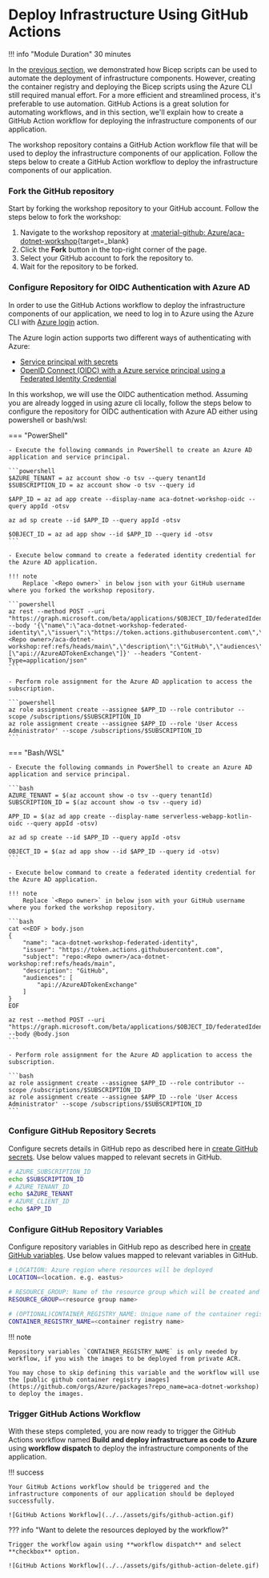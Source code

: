 
# Deploy Infrastructure Using GitHub Actions

!!! info "Module Duration"
    30 minutes

In the [previous section](../../aca/6-aca-iac-bicep/iac-bicep.md), we demonstrated how Bicep scripts can be used to automate the deployment of infrastructure components. However, creating the container registry and deploying the Bicep scripts using the Azure CLI still required manual effort. For a more efficient and streamlined process, it's preferable to use automation. GitHub Actions is a great solution for automating workflows, and in this section, we'll explain how to create a GitHub Action workflow for deploying the infrastructure components of our application.

The workshop repository contains a GitHub Action workflow file that will be used to deploy the infrastructure components of our application. Follow the steps below to create a GitHub Action workflow to deploy the infrastructure components of our application.

### Fork the GitHub repository

Start by forking the workshop repository to your GitHub account. Follow the steps below to fork the workshop:

1. Navigate to the workshop repository at [:material-github: Azure/aca-dotnet-workshop](https://github.com/Azure/aca-dotnet-workshop){target=_blank}
2. Click the **Fork** button in the top-right corner of the page.
3. Select your GitHub account to fork the repository to.
4. Wait for the repository to be forked.

### Configure Repository for OIDC Authentication with Azure AD

In order to use the GitHub Actions workflow to deploy the infrastructure components of our application, we need to 
log in to Azure using the Azure CLI with [Azure login](https://github.com/marketplace/actions/azure-login) action.

The Azure login action supports two different ways of authenticating with Azure:

- [Service principal with secrets](https://learn.microsoft.com/en-us/azure/developer/github/connect-from-azure?tabs=azure-portal%2Clinux#use-the-azure-login-action-with-a-service-principal-secret)
- [OpenID Connect (OIDC) with a Azure service principal using a Federated Identity Credential](https://learn.microsoft.com/en-us/azure/developer/github/connect-from-azure?tabs=azure-portal%2Clinux#use-the-azure-login-action-with-openid-connect)

In this workshop, we will use the OIDC authentication method. Assuming you are already logged in using azure cli 
locally, follow the steps below to configure the repository for OIDC authentication with Azure AD either using powershell or bash/wsl:

=== "PowerShell"
    
    - Execute the following commands in PowerShell to create an Azure AD application and service principal.

    ```powershell
    $AZURE_TENANT = az account show -o tsv --query tenantId
    $SUBSCRIPTION_ID = az account show -o tsv --query id
    
    $APP_ID = az ad app create --display-name aca-dotnet-workshop-oidc --query appId -otsv
    
    az ad sp create --id $APP_ID --query appId -otsv
    
    $OBJECT_ID = az ad app show --id $APP_ID --query id -otsv
    ```
    
    - Execute below command to create a federated identity credential for the Azure AD application.

    !!! note
        Replace `<Repo owner>` in below json with your GitHub username where you forked the workshop repository.

    ```powershell
    az rest --method POST --uri "https://graph.microsoft.com/beta/applications/$OBJECT_ID/federatedIdentityCredentials" --body '{\"name\":\"aca-dotnet-workshop-federated-identity\",\"issuer\":\"https://token.actions.githubusercontent.com\",\"subject\":\"repo:<Repo owner>/aca-dotnet-workshop:ref:refs/heads/main\",\"description\":\"GitHub\",\"audiences\":[\"api://AzureADTokenExchange\"]}' --headers "Content-Type=application/json"
    ```
    
    - Perform role assignment for the Azure AD application to access the subscription.

    ```powershell
    az role assignment create --assignee $APP_ID --role contributor --scope /subscriptions/$SUBSCRIPTION_ID
    az role assignment create --assignee $APP_ID --role 'User Access Administrator' --scope /subscriptions/$SUBSCRIPTION_ID
    ```

=== "Bash/WSL"
    
    - Execute the following commands in PowerShell to create an Azure AD application and service principal.
    
    ```bash
    AZURE_TENANT = $(az account show -o tsv --query tenantId)
    SUBSCRIPTION_ID = $(az account show -o tsv --query id)

    APP_ID = $(az ad app create --display-name serverless-webapp-kotlin-oidc --query appId -otsv)

    az ad sp create --id $APP_ID --query appId -otsv

    OBJECT_ID = $(az ad app show --id $APP_ID --query id -otsv)
    ```

    - Execute below command to create a federated identity credential for the Azure AD application.

    !!! note
        Replace `<Repo owner>` in below json with your GitHub username where you forked the workshop repository.

    ```bash
    cat <<EOF > body.json
    {
        "name": "aca-dotnet-workshop-federated-identity",
        "issuer": "https://token.actions.githubusercontent.com",
        "subject": "repo:<Repo owner>/aca-dotnet-workshop:ref:refs/heads/main",
        "description": "GitHub",
        "audiences": [
            "api://AzureADTokenExchange"
        ]
    }
    EOF

    az rest --method POST --uri "https://graph.microsoft.com/beta/applications/$OBJECT_ID/federatedIdentityCredentials" --body @body.json
    ```

    - Perform role assignment for the Azure AD application to access the subscription.

    ```bash
    az role assignment create --assignee $APP_ID --role contributor --scope /subscriptions/$SUBSCRIPTION_ID
    az role assignment create --assignee $APP_ID --role 'User Access Administrator' --scope /subscriptions/$SUBSCRIPTION_ID
    ```

### Configure GitHub Repository Secrets

Configure secrets details in GitHub repo as described here in [create GitHub secrets](https://learn.microsoft.com/en-us/azure/developer/github/connect-from-azure?tabs=azure-cli%2Clinux#create-github-secrets). Use below values mapped to relevant secrets in GitHub. 

```bash
# AZURE_SUBSCRIPTION_ID
echo $SUBSCRIPTION_ID 
# AZURE_TENANT_ID   
echo $AZURE_TENANT    
# AZURE_CLIENT_ID      
echo $APP_ID             
```

### Configure GitHub Repository Variables

Configure repository variables in GitHub repo as described here in [create GitHub variables](https://docs.github.com/en/actions/learn-github-actions/variables). Use below values mapped to relevant variables in GitHub. 

```bash 
# LOCATION: Azure region where resources will be deployed
LOCATION=<location. e.g. eastus>

# RESOURCE_GROUP: Name of the resource group which will be created and resources will be deployed
RESOURCE_GROUP=<resource group name>

# (OPTIONAL)CONTAINER_REGISTRY_NAME: Unique name of the container registry which will be created and where images will be imported
CONTAINER_REGISTRY_NAME=<container registry name>
```

!!! note

    Repository variables `CONTAINER_REGISTRY_NAME` is only needed by workflow, if you wish the images to be deployed from private ACR.
    
    You may chose to skip defining this variable and the workflow will use the [public github container registry images](https://github.com/orgs/Azure/packages?repo_name=aca-dotnet-workshop) to deploy the images.

### Trigger GitHub Actions Workflow

With these steps completed, you are now ready to trigger the GitHub Actions workflow named **Build and deploy infrastructure as code to Azure** using **workflow dispatch** to deploy the infrastructure components of the application.

!!! success
    
    Your GitHub Actions workflow should be triggered and the infrastructure components of our application should be deployed successfully.

    ![GitHub Actions Workflow](../../assets/gifs/github-action.gif)


??? info "Want to delete the resources deployed by the workflow?"
    
    Trigger the workflow again using **workflow dispatch** and select **checkbox** option.

    ![GitHub Actions Workflow](../../assets/gifs/github-action-delete.gif)